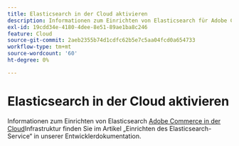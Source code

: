 ```yaml
---
title: Elasticsearch in der Cloud aktivieren
description: Informationen zum Einrichten von Elasticsearch für Adobe Commerce in Cloud-Infrastrukturen finden Sie im Artikel [Einrichten des Elasticsearch-Services](https://experienceleague.adobe.com/de/docs/commerce-cloud-service/user-guide/configure/service/elasticsearch) in unserer Entwicklerdokumentation.
exl-id: 19cdd34e-4180-4dee-8e51-89ae1ba8c246
feature: Cloud
source-git-commit: 2aeb2355b74d1cdfc62b5e7c5aa04fcd0a654733
workflow-type: tm+mt
source-wordcount: '60'
ht-degree: 0%

---
```


# Elasticsearch in der Cloud aktivieren

Informationen zum Einrichten von Elasticsearch [ Adobe Commerce in der Cloud](https://experienceleague.adobe.com/de/docs/commerce-cloud-service/user-guide/configure/service/elasticsearch)Infrastruktur finden Sie im Artikel „Einrichten des Elasticsearch-Service“ in unserer Entwicklerdokumentation.
